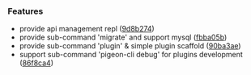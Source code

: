### Features

* provide api management repl ([9d8b274](https://github.com/pigeon-cp/pigeon-cli/commit/9d8b274fe169b657e05ce7cdea37534b2d5ee0c0))
* provide sub-command 'migrate' and support mysql ([fbba05b](https://github.com/pigeon-cp/pigeon-cli/commit/fbba05bcca825012276eb5a2674525cf5464e3bf))
* provide sub-command 'plugin' & simple plugin scaffold ([90ba3ae](https://github.com/pigeon-cp/pigeon-cli/commit/90ba3aedd4ca373bb26171115edd98a2e3815f55))
* support sub-command 'pigeon-cli debug' for plugins development ([86f8ca4](https://github.com/pigeon-cp/pigeon-cli/commit/86f8ca4290b91dfd15e2a9dbe8388c8bcfd3aae8))
